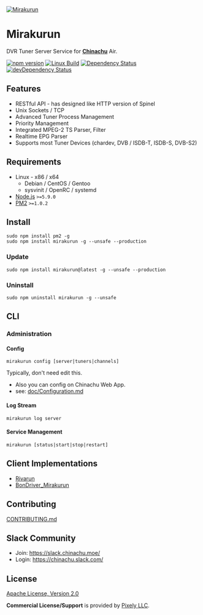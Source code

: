 [![Mirakurun](https://yabumi.cc/153eab7d76cd45beb272b916.svg)](https://github.com/kanreisa/Mirakurun)

# Mirakurun

DVR Tuner Server Service for **[Chinachu](https://chinachu.moe/)** Air.

[![npm version][npm-img]][npm-url]
[![Linux Build][travis-img]][travis-url]
[![Dependency Status][dep-img]][dep-url]
[![devDependency Status][devdep-img]][devdep-url]

## Features

* RESTful API - has designed like HTTP version of Spinel
* Unix Sockets / TCP
* Advanced Tuner Process Management
* Priority Management
* Integrated MPEG-2 TS Parser, Filter
* Realtime EPG Parser
* Supports most Tuner Devices (chardev, DVB / ISDB-T, ISDB-S, DVB-S2)

## Requirements

* Linux - x86 / x64
  - Debian / CentOS / Gentoo
  - sysvinit / OpenRC / systemd
* [Node.js](http://nodejs.org/) `>=5.9.0`
* [PM2](http://pm2.keymetrics.io/) `>=1.0.2`

## Install

```
sudo npm install pm2 -g
sudo npm install mirakurun -g --unsafe --production
```

### Update

```
sudo npm install mirakurun@latest -g --unsafe --production
```

### Uninstall

```
sudo npm uninstall mirakurun -g --unsafe
```

## CLI

### Administration

#### Config

```
mirakurun config [server|tuners|channels]
```
Typically, don't need edit this.

* Also you can config on Chinachu Web App.
* see: [doc/Configuration.md](doc/Configuration.md)

#### Log Stream

```
mirakurun log server
```

#### Service Management

```
mirakurun [status|start|stop|restart]
```

## Client Implementations

* [Rivarun](https://github.com/kanreisa/Rivarun)
* [BonDriver_Mirakurun](https://github.com/h-mineta/BonDriver_Mirakurun)

## Contributing

[CONTRIBUTING.md](CONTRIBUTING.md)

## Slack Community

* Join: https://slack.chinachu.moe/
* Login: https://chinachu.slack.com/

## License

[Apache License, Version 2.0](LICENSE)

**Commercial License/Support** is provided by [Pixely LLC](https://pixely.jp/).

[npm-img]: https://img.shields.io/npm/v/mirakurun.svg
[npm-url]: https://npmjs.org/package/mirakurun
[travis-img]: https://img.shields.io/travis/kanreisa/Mirakurun.svg
[travis-url]: https://travis-ci.org/kanreisa/Mirakurun
[dep-img]: https://david-dm.org/kanreisa/Mirakurun.svg
[dep-url]: https://david-dm.org/kanreisa/Mirakurun
[devdep-img]: https://david-dm.org/kanreisa/Mirakurun/dev-status.svg
[devdep-url]: https://david-dm.org/kanreisa/Mirakurun#info=devDependencies